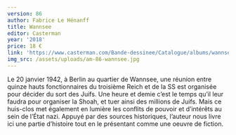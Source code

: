 ```yaml
---
version: 86
author: Fabrice Le Hénanff
title: Wannsee
editor: Casterman
year: '2018'
price: 18 €
link: 'https://www.casterman.com/Bande-dessinee/Catalogue/albums/wannsee#&gid=1&pid=5'
img_src: /assets/uploads/am-86-wannsee.jpg
---
```

Le 20 janvier 1942, à Berlin au quartier de Wannsee, une réunion entre quinze hauts fonctionnaires du troisième Reich et de la SS est organisée pour décider du sort des Juifs. Une heure et demie c’est
 le temps qu’il leur faudra pour organiser la Shoah, et tuer ainsi des
 millions de Juifs. Mais ce huis-clos met également en lumière les
 conflits de pouvoir et d’intérêts au sein de l’État nazi. Appuyé par des sources historiques, l’auteur nous livre ici une partie d’histoire tout en le présentant comme une oeuvre de fiction.
